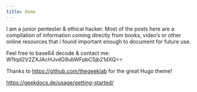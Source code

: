 ```yaml
---
title: Home
---
```


I am a junior pentester & ethical hacker. Most of the posts here are a compilation of information coming directly from books, video’s or other online resources that i found important enough to document for future use. 

Feel free to base64 decode & contact me: W1tqd2V2ZXJAcHJvdG9ubWFpbC5jb21dXQ==

Thanks to https://github.com/thegeeklab for the great Hugo theme!

https://geekdocs.de/usage/getting-started/
